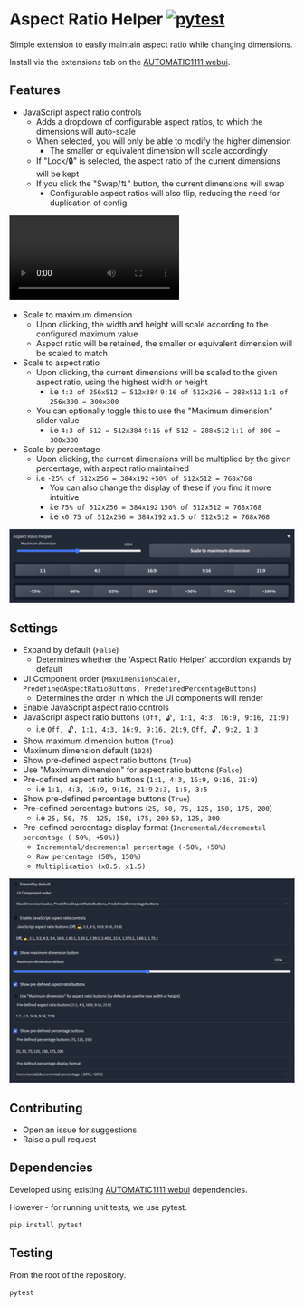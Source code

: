 # Aspect Ratio Helper  [![pytest](https://github.com/thomasasfk/sd-webui-aspect-ratio-helper/actions/workflows/pytest.yml/badge.svg?branch=main)](https://github.com/thomasasfk/sd-webui-aspect-ratio-helper/actions/workflows/pytest.yml)

Simple extension to easily maintain aspect ratio while changing dimensions.

Install via the extensions tab on the [AUTOMATIC1111 webui](https://github.com/AUTOMATIC1111/stable-diffusion-webui).

## Features

- JavaScript aspect ratio controls
  - Adds a dropdown of configurable aspect ratios, to which the dimensions will auto-scale
  - When selected, you will only be able to modify the higher dimension
    - The smaller or equivalent dimension will scale accordingly
  - If "Lock/🔒" is selected, the aspect ratio of the current dimensions will be kept
  - If you click the "Swap/⇅" button, the current dimensions will swap
    - Configurable aspect ratios will also flip, reducing the need for duplication of config

<video src='https://cdn.discordapp.com/attachments/612983579491958787/1088625847969263636/chrome_wPYvl9oW1H.mp4'></video>

- Scale to maximum dimension
  - Upon clicking, the width and height will scale according to the configured maximum value
  - Aspect ratio will be retained, the smaller or equivalent dimension will be scaled to match
- Scale to aspect ratio
  - Upon clicking, the current dimensions will be scaled to the given aspect ratio, using the highest width or height
    - i.e `4:3 of 256x512 = 512x384` `9:16 of 512x256 = 288x512` `1:1 of 256x300 = 300x300`
  - You can optionally toggle this to use the "Maximum dimension" slider value
    - i.e `4:3 of 512 = 512x384` `9:16 of 512 = 288x512` `1:1 of 300 = 300x300`
- Scale by percentage
  - Upon clicking, the current dimensions will be multiplied by the given percentage, with aspect ratio maintained
  - i.e `-25% of 512x256 = 384x192` `+50% of 512x512 = 768x768`
    - You can also change the display of these if you find it more intuitive
    - i.e `75% of 512x256 = 384x192` `150% of 512x512 = 768x768`
    - i.e `x0.75 of 512x256 = 384x192` `x1.5 of 512x512 = 768x768`

![user-interface.png](docs%2Fui.png)

## Settings

- Expand by default (`False`)
  - Determines whether the 'Aspect Ratio Helper' accordion expands by default
- UI Component order (`MaxDimensionScaler, PredefinedAspectRatioButtons, PredefinedPercentageButtons`)
  - Determines the order in which the UI components will render
- Enable JavaScript aspect ratio controls
- JavaScript aspect ratio buttons `(Off, 🔓, 1:1, 4:3, 16:9, 9:16, 21:9)`
  - i.e `Off, 🔓, 1:1, 4:3, 16:9, 9:16, 21:9`, `Off, 🔓, 9:2, 1:3`
- Show maximum dimension button (`True`)
- Maximum dimension default (`1024`)
- Show pre-defined aspect ratio buttons (`True`)
- Use "Maximum dimension" for aspect ratio buttons (`False`)
- Pre-defined aspect ratio buttons (`1:1, 4:3, 16:9, 9:16, 21:9`)
  - i.e `1:1, 4:3, 16:9, 9:16, 21:9` `2:3, 1:5, 3:5`
- Show pre-defined percentage buttons (`True`)
- Pre-defined percentage buttons (`25, 50, 75, 125, 150, 175, 200`)
  - i.e `25, 50, 75, 125, 150, 175, 200` `50, 125, 300`
- Pre-defined percentage display format (`Incremental/decremental percentage (-50%, +50%)`)
  - `Incremental/decremental percentage (-50%, +50%)`
  - `Raw percentage (50%, 150%)`
  - `Multiplication (x0.5, x1.5)`

![settings.png](docs%2Fopts.png)

## Contributing

- Open an issue for suggestions
- Raise a pull request

## Dependencies

Developed using existing [AUTOMATIC1111 webui](https://github.com/AUTOMATIC1111/stable-diffusion-webui) dependencies.

However - for running unit tests, we use pytest.

```bash
pip install pytest
```

## Testing
From the root of the repository.
```bash
pytest
```
